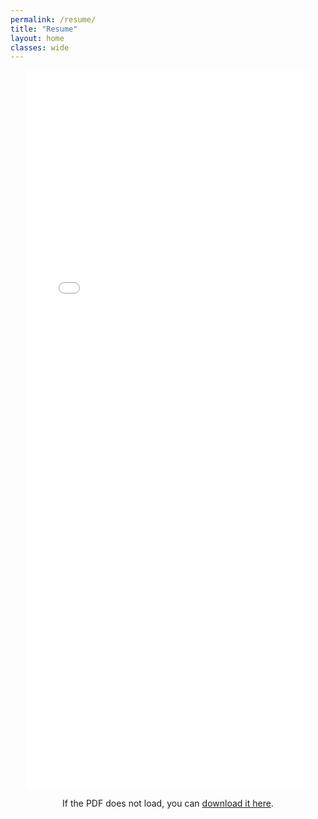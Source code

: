 ```yaml
---
permalink: /resume/
title: "Resume"
layout: home
classes: wide
---
```


<div style="text-align: center;">
  <iframe src="{{ site.baseurl }}/assets/resume.pdf" width="90%" height="1150px" style="border: none;"></iframe>
</div>

<p style="text-align: center;">
  If the PDF does not load, you can <a href="{{ site.baseurl }}/assets/resume.pdf" target="_blank">download it here</a>.
</p>
